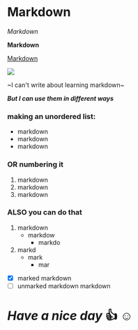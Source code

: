 # Markdown

*Markdown*

**Markdown**

[Markdown](https://help.github.com/en/articles/basic-writing-and-formatting-syntax)

![](https://encrypted-tbn0.gstatic.com/images?q=tbn:ANd9GcStZRfIqtQL-4NmjOz67iGXGf_f07HyTYCKsx7XkSLyVHg67aKMGA)

~I can't write about learning markdown~

***But I can use them in different ways***

### making an unordered list: 

- markdown
- markdown
- markdown

### OR numbering it 

1. markdown
1. markdown
1. markdown

### ALSO you can do that 
1. markdown
   - markdow
     - markdo
1. markd
   - mark
     - mar
- [x] marked markdown 
- [ ] unmarked markdown
markdown 
# ***Have a nice day*** :+1: :relaxed:

